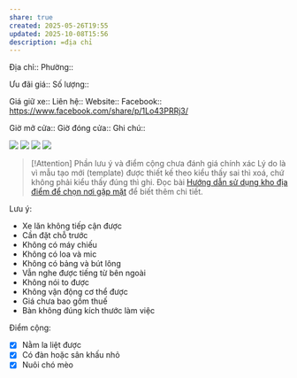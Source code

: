 ```yaml
---
share: true
created: 2025-05-26T19:55
updated: 2025-10-08T15:56
description: =địa chỉ
---
```

Địa chỉ:: 
Phường::

Ưu đãi giá:: 
Số lượng:: 
 
Giá giữ xe:: 
Liên hệ::
Website::
Facebook:: https://www.facebook.com/share/p/1Lo43PRRj3/

Giờ mở cửa::
Giờ đóng cửa::
Ghi chú::

![](https://imagizer.imageshack.com/img922/276/waBeFC.jpg)
![](https://imagizer.imageshack.com/img923/4620/uf6dU0.jpg)
![](https://imagizer.imageshack.com/img922/1/WRB2X3.jpg)
![](https://imagizer.imageshack.com/img922/6508/7lyMD4.jpg)

> [!Attention] Phần lưu ý và điểm cộng chưa đánh giá chính xác
> Lý do là vì mẫu tạo mới (template) được thiết kế theo kiểu thấy sai thì xoá, chứ không phải kiểu thấy đúng thì ghi. Đọc bài [Hướng dẫn sử dụng kho địa điểm để chọn nơi gặp mặt](../../index.md) để biết thêm chi tiết.

Lưu ý:
- Xe lăn không tiếp cận được
- Cần đặt chỗ trước
- Không có máy chiếu
- Không có loa và mic
- Không có bảng và bút lông
- Vẫn nghe được tiếng từ bên ngoài
- Không nói to được
- Không vận động cơ thể được
- Giá chưa bao gồm thuế
- Bàn không đúng kích thước làm việc

Điểm cộng:
- [x] Nằm la liệt được
- [x] Có đàn hoặc sân khấu nhỏ
- [x] Nuôi chó mèo
